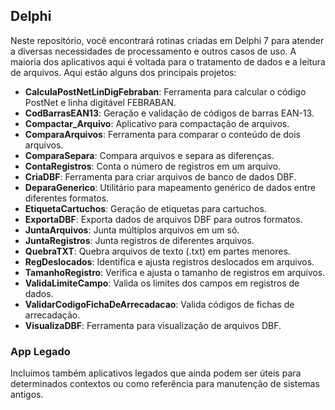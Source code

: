## Delphi

Neste repositório, você encontrará rotinas criadas em Delphi 7 para atender a diversas necessidades de processamento e outros casos de uso. A maioria dos aplicativos aqui é voltada para o tratamento de dados e a leitura de arquivos. Aqui estão alguns dos principais projetos:

- **CalculaPostNetLinDigFebraban**: Ferramenta para calcular o código PostNet e linha digitável FEBRABAN.
- **CodBarrasEAN13**: Geração e validação de códigos de barras EAN-13.
- **Compactar_Arquivo**: Aplicativo para compactação de arquivos.
- **ComparaArquivos**: Ferramenta para comparar o conteúdo de dois arquivos.
- **ComparaSepara**: Compara arquivos e separa as diferenças.
- **ContaRegistros**: Conta o número de registros em um arquivo.
- **CriaDBF**: Ferramenta para criar arquivos de banco de dados DBF.
- **DeparaGenerico**: Utilitário para mapeamento genérico de dados entre diferentes formatos.
- **EtiquetaCartuchos**: Geração de etiquetas para cartuchos.
- **ExportaDBF**: Exporta dados de arquivos DBF para outros formatos.
- **JuntaArquivos**: Junta múltiplos arquivos em um só.
- **JuntaRegistros**: Junta registros de diferentes arquivos.
- **QuebraTXT**: Quebra arquivos de texto (.txt) em partes menores.
- **RegDeslocados**: Identifica e ajusta registros deslocados em arquivos.
- **TamanhoRegistro**: Verifica e ajusta o tamanho de registros em arquivos.
- **ValidaLimiteCampo**: Valida os limites dos campos em registros de dados.
- **ValidarCodigoFichaDeArrecadacao**: Valida códigos de fichas de arrecadação.
- **VisualizaDBF**: Ferramenta para visualização de arquivos DBF.

### App Legado

Incluímos também aplicativos legados que ainda podem ser úteis para determinados contextos ou como referência para manutenção de sistemas antigos.
